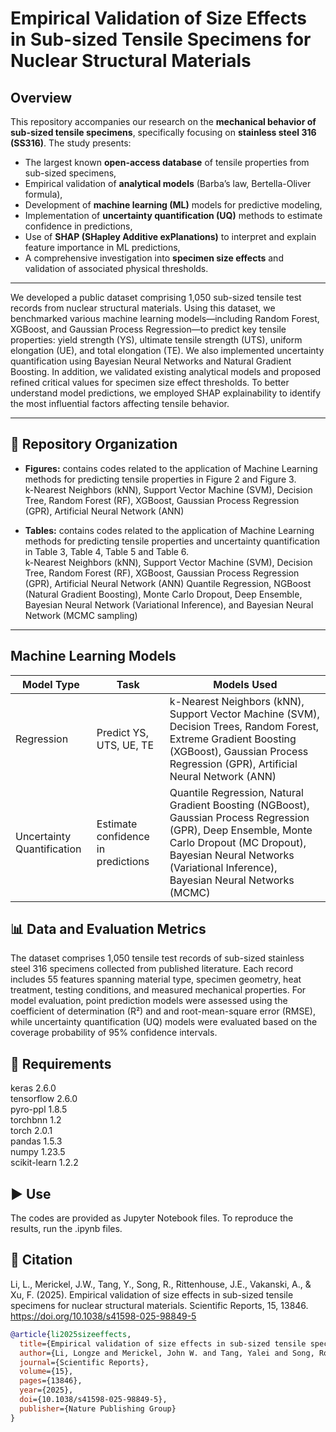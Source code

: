 # Empirical Validation of Size Effects in Sub-sized Tensile Specimens for Nuclear Structural Materials


## Overview

This repository accompanies our research on the **mechanical behavior of sub-sized tensile specimens**, specifically focusing on **stainless steel 316 (SS316)**. The study presents:
- The largest known **open-access database** of tensile properties from sub-sized specimens,
- Empirical validation of **analytical models** (Barba’s law, Bertella-Oliver formula),
- Development of **machine learning (ML)** models for predictive modeling,
- Implementation of **uncertainty quantification (UQ)** methods to estimate confidence in predictions,
- Use of **SHAP (SHapley Additive exPlanations)** to interpret and explain feature importance in ML predictions,
- A comprehensive investigation into **specimen size effects** and validation of associated physical thresholds.


---

We developed a public dataset comprising 1,050 sub-sized tensile test records from nuclear structural materials. Using this dataset, we benchmarked various machine learning models—including Random Forest, XGBoost, and Gaussian Process Regression—to predict key tensile properties: yield strength (YS), ultimate tensile strength (UTS), uniform elongation (UE), and total elongation (TE). We also implemented uncertainty quantification using Bayesian Neural Networks and Natural Gradient Boosting. In addition, we validated existing analytical models and proposed refined critical values for specimen size effect thresholds. To better understand model predictions, we employed SHAP explainability to identify the most influential factors affecting tensile behavior.

---

## 📂 Repository Organization
- **Figures:**  contains codes related to the application of Machine Learning methods for predicting tensile properties in Figure 2 and Figure 3.<br>
  k-Nearest Neighbors (kNN), Support Vector Machine (SVM), Decision Tree, Random Forest (RF), XGBoost, Gaussian Process Regression (GPR), Artificial Neural Network (ANN)

- **Tables:**  contains codes related to the application of Machine Learning methods for predicting tensile properties and uncertainty quantification in Table 3, Table 4, Table 5 and Table 6.<br>
  k-Nearest Neighbors (kNN), Support Vector Machine (SVM), Decision Tree, Random Forest (RF), XGBoost, Gaussian Process Regression (GPR), Artificial Neural Network (ANN)
  Quantile Regression, NGBoost (Natural Gradient Boosting), Monte Carlo Dropout, Deep Ensemble, Bayesian Neural Network (Variational Inference), and Bayesian Neural Network (MCMC sampling)

---

## Machine Learning Models
| Model Type                 | Task                                | Models Used                                                                 |
|---------------------------|-------------------------------------|------------------------------------------------------------------------------|
| Regression       | Predict YS, UTS, UE, TE             | k-Nearest Neighbors (kNN), Support Vector Machine (SVM), Decision Trees, Random Forest, Extreme Gradient Boosting (XGBoost), Gaussian Process Regression (GPR), Artificial Neural Network (ANN) |
| Uncertainty Quantification| Estimate confidence in predictions  | Quantile Regression, Natural Gradient Boosting (NGBoost), Gaussian Process Regression (GPR), Deep Ensemble, Monte Carlo Dropout (MC Dropout), Bayesian Neural Networks (Variational Inference), Bayesian Neural Networks (MCMC) |


## 📊 Data and Evaluation Metrics
The dataset comprises 1,050 tensile test records of sub-sized stainless steel 316 specimens collected from published literature. Each record includes 55 features spanning material type, specimen geometry, heat treatment, testing conditions, and measured mechanical properties. For model evaluation, point prediction models were assessed using the coefficient of determination (R²) and  and root-mean-square error (RMSE), while uncertainty quantification (UQ) models were evaluated based on the coverage probability of 95% confidence intervals. 


## 🔨 Requirements

keras  2.6.0  
tensorflow 2.6.0  
pyro-ppl 1.8.5  
torchbnn 1.2  
torch 2.0.1  
pandas 1.5.3  
numpy 1.23.5  
scikit-learn 1.2.2  





## ▶️ Use
The codes are provided as Jupyter Notebook files. To reproduce the results, run the .ipynb files. 



## 📜 Citation

Li, L., Merickel, J.W., Tang, Y., Song, R., Rittenhouse, J.E., Vakanski, A., & Xu, F. (2025). Empirical validation of size effects in sub-sized tensile specimens for nuclear structural materials. Scientific Reports, 15, 13846. https://doi.org/10.1038/s41598-025-98849-5


```bibtex
@article{li2025sizeeffects,
  title={Empirical validation of size effects in sub-sized tensile specimens for nuclear structural materials},
  author={Li, Longze and Merickel, John W. and Tang, Yalei and Song, Rongjie and Rittenhouse, Joshua E. and Vakanski, Aleksandar and Xu, Fei},
  journal={Scientific Reports},
  volume={15},
  pages={13846},
  year={2025},
  doi={10.1038/s41598-025-98849-5},
  publisher={Nature Publishing Group}
}

